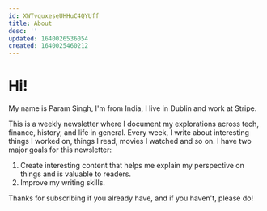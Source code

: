 ```yaml
---
id: XWTvquxeseUHHuC4QYUff
title: About
desc: ''
updated: 1640026536054
created: 1640025460212
---
```


# Hi!

My name is Param Singh, I'm from India, I live in Dublin and work at Stripe.

This is a weekly newsletter where I document my explorations across tech, finance, history, and life in general.
Every week, I write about interesting things I worked on, things I read, movies I watched and so on. I have two
major goals for this newsletter:

1. Create interesting content that helps me explain my perspective on things and is valuable to readers.
2. Improve my writing skills.

Thanks for subscribing if you already have, and if you haven't, please do!
